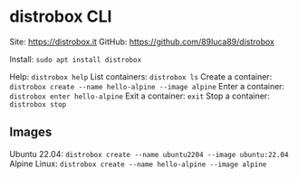 # distrobox CLI

Site: https://distrobox.it
GitHub: https://github.com/89luca89/distrobox

Install: `sudo apt install distrobox`

Help: `distrobox help`
List containers: `distrobox ls`
Create a container: `distrobox create --name hello-alpine --image alpine`
Enter a container: `distrobox enter hello-alpine`
Exit a container: `exit`
Stop a container: `distrobox stop`

## Images
Ubuntu 22.04: `distrobox create --name ubuntu2204 --image ubuntu:22.04`
Alpine Linux: `distrobox create --name hello-alpine --image alpine`
